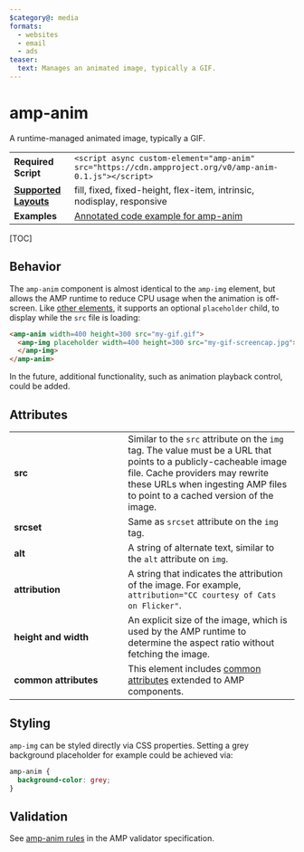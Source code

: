 ```yaml
---
$category@: media
formats:
  - websites
  - email
  - ads
teaser:
  text: Manages an animated image, typically a GIF.
---
```

<!---
Copyright 2015 The AMP HTML Authors. All Rights Reserved.

Licensed under the Apache License, Version 2.0 (the "License");
you may not use this file except in compliance with the License.
You may obtain a copy of the License at

      http://www.apache.org/licenses/LICENSE-2.0

Unless required by applicable law or agreed to in writing, software
distributed under the License is distributed on an "AS-IS" BASIS,
WITHOUT WARRANTIES OR CONDITIONS OF ANY KIND, either express or implied.
See the License for the specific language governing permissions and
limitations under the License.
-->

# amp-anim

A runtime-managed animated image, typically a GIF.

<table>
  <tr>
    <td class="col-fourty"><strong>Required Script</strong></td>
    <td><code>&lt;script async custom-element="amp-anim" src="https://cdn.ampproject.org/v0/amp-anim-0.1.js">&lt;/script></code></td>
  </tr>
  <tr>
    <td class="col-fourty"><strong><a href="https://amp.dev/documentation/guides-and-tutorials/develop/style_and_layout/control_layout">Supported Layouts</a></strong></td>
    <td>fill, fixed, fixed-height, flex-item, intrinsic, nodisplay, responsive</td>
  </tr>
  <tr>
    <td class="col-fourty"><strong>Examples</strong></td>
    <td><a href="https://ampbyexample.com/components/amp-anim/">Annotated code example for amp-anim</a></td>
  </tr>
</table>

[TOC]

## Behavior

The `amp-anim` component is almost identical to the `amp-img` element, but allows the AMP runtime to reduce CPU usage when the animation is off-screen. Like [other elements](https://www.ampproject.org/docs/guides/author-develop/responsive/placeholders), it supports an optional `placeholder` child, to display while the `src` file is loading:

```html
<amp-anim width=400 height=300 src="my-gif.gif">
  <amp-img placeholder width=400 height=300 src="my-gif-screencap.jpg">
  </amp-img>
</amp-anim>
```

In the future, additional functionality, such as animation playback control, could be added.

## Attributes
<table>
  <tr>
    <td width="40%"><strong>src</strong></td>
    <td>Similar to the <code>src</code> attribute on the <code>img</code> tag. The value must be a URL that
points to a publicly-cacheable image file. Cache providers may rewrite these
URLs when ingesting AMP files to point to a cached version of the image.</td>
  </tr>
  <tr>
     <td width="40%"><strong>srcset</strong></td>
     <td>Same as <code>srcset</code> attribute on the <code>img</code> tag.</td>
   </tr>
   <tr>
      <td width="40%"><strong>alt</strong></td>
      <td>A string of alternate text, similar to the <code>alt</code> attribute on <code>img</code>.</td>
    </tr>
    <tr>
       <td width="40%"><strong>attribution</strong></td>
       <td>A string that indicates the attribution of the image. For example, <code>attribution="CC courtesy of Cats on Flicker"</code>.</td>
     </tr>
     <tr>
        <td width="40%"><strong>height and width</strong></td>
        <td>An explicit size of the image, which is used by the AMP runtime to determine the aspect ratio without fetching the image.</td>
      </tr>
      <tr>
         <td width="40%"><strong>common attributes</strong></td>
         <td>This element includes <a href="https://amp.dev/documentation/guides-and-tutorials/learn/common_attributes">common attributes</a> extended to AMP components.</td>
       </tr>
</table>

## Styling

`amp-img` can be styled directly via CSS properties. Setting a grey background
placeholder for example could be achieved via:
```css
amp-anim {
  background-color: grey;
}
```
## Validation

See [amp-anim rules](https://github.com/ampproject/amphtml/blob/master/extensions/amp-anim/validator-amp-anim.protoascii) in the AMP validator specification.
